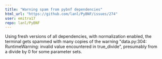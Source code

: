 ```yaml
---
title: "Warning spam from pybnf dependencies"
html_url: "https://github.com/lanl/PyBNF/issues/274"
user: emitra17
repo: lanl/PyBNF
---
```


Using fresh versions of all dependencies, with normalization enabled, the terminal gets spammed with many copies of the warning "data.py:304: RuntimeWarning: invalid value encountered in true_divide", presumably from a divide by 0 for some parameter sets. 